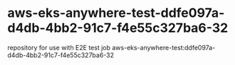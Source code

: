 # aws-eks-anywhere-test-ddfe097a-d4db-4bb2-91c7-f4e55c327ba6-32
repository for use with E2E test job aws-eks-anywhere-test:ddfe097a-d4db-4bb2-91c7-f4e55c327ba6-32
